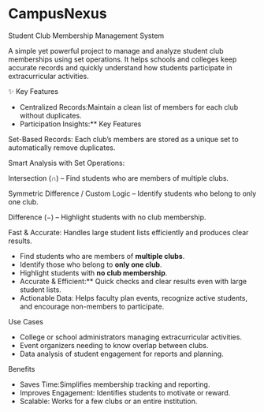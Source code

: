 # CampusNexus

 Student Club Membership Management System

A simple yet powerful project to manage and analyze student club memberships using set operations.
It helps schools and colleges keep accurate records and quickly understand how students participate in extracurricular activities.

✨ Key Features

* Centralized Records:Maintain a clean list of members for each club without duplicates.
* Participation Insights:**
  Key Features

Set-Based Records: Each club’s members are stored as a unique set to automatically remove duplicates.

Smart Analysis with Set Operations:

Intersection (∩) – Find students who are members of multiple clubs.

Symmetric Difference / Custom Logic – Identify students who belong to only one club.

Difference (−) – Highlight students with no club membership.

Fast & Accurate: Handles large student lists efficiently and produces clear results.
  * Find students who are members of **multiple clubs**.
  * Identify those who belong to **only one club**.
  * Highlight students with **no club membership**.
* Accurate & Efficient:** Quick checks and clear results even with large student lists.
* Actionable Data: Helps faculty plan events, recognize active students, and encourage non-members to participate.

 Use Cases
* College or school administrators managing extracurricular activities.
* Event organizers needing to know overlap between clubs.
* Data analysis of student engagement for reports and planning.

 Benefits

* Saves Time:Simplifies membership tracking and reporting.
* Improves Engagement: Identifies students to motivate or reward.
* Scalable: Works for a few clubs or an entire institution.

